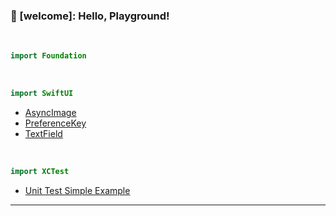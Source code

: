 ### 👋 [welcome]: Hello, Playground!

<!--
### Hi there 👋

**Kyeoeol/Kyeoeol** is a ✨ _special_ ✨ repository because its `README.md` (this file) appears on your GitHub profile.

Here are some ideas to get you started:

- 🔭 I’m currently working on ...
- 🌱 I’m currently learning ...
- 👯 I’m looking to collaborate on ...
- 🤔 I’m looking for help with ...
- 💬 Ask me about ...
- 📫 How to reach me: ...
- 😄 Pronouns: ...
- ⚡ Fun fact: ...
-->

<br>

```swift
import Foundation
```

<br>

```swift
import SwiftUI
```
- <a href="https://github.com/Kyeoeol/swiftui_asyncImage">AsyncImage</a>
- <a href="https://github.com/Kyeoeol/swiftui_preferenceKey">PreferenceKey</a>
- <a href="https://github.com/Kyeoeol/swiftui_textField">TextField</a>

<br>

```swift
import XCTest
```
- <a href="https://github.com/Kyeoeol/unit_test_example">Unit Test Simple Example</a>

---
